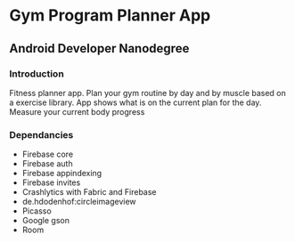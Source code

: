 # Gym Program Planner App
## Android Developer Nanodegree
### Introduction 
Fitness planner app. Plan your gym routine by day and by muscle based on a exercise library.
App shows what is on the current plan for the day.
Measure your current body progress

### Dependancies
- Firebase core
- Firebase auth
- Firebase appindexing
- Firebase invites
- Crashlytics with Fabric and Firebase
- de.hdodenhof:circleimageview
- Picasso
- Google gson
- Room